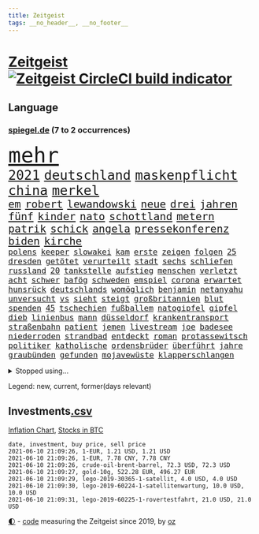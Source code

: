 ```yaml
---
title: Zeitgeist
tags: __no_header__, __no_footer__
---
```


# [Zeitgeist](https://oliz.io/zeitgeist/) [![Zeitgeist CircleCI build indicator](https://circleci.com/gh/ooz/zeitgeist.svg?style=shield)](https://circleci.com/gh/ooz/zeitgeist)

## Language

<h3><a href="https://www.spiegel.de" target="_blank">spiegel.de</a> (7 to 2 occurrences)</h3>
<p style="font-family:monospace">
<span style="font-size:32pt"><a href="news_links.html#mehr" class="current">mehr</a></span>
<br>
<span style="font-size:20pt"><a href="news_links.html#2021" class="current">2021</a></span>
<span style="font-size:20pt"><a href="news_links.html#deutschland" class="current">deutschland</a></span>
<span style="font-size:20pt"><a href="news_links.html#maskenpflicht" class="current">maskenpflicht</a></span>
<span style="font-size:20pt"><a href="news_links.html#china" class="current">china</a></span>
<span style="font-size:20pt"><a href="news_links.html#merkel" class="current">merkel</a></span>
<br>
<span style="font-size:16pt"><a href="news_links.html#em" class="current">em</a></span>
<span style="font-size:16pt"><a href="news_links.html#robert" class="current">robert</a></span>
<span style="font-size:16pt"><a href="news_links.html#lewandowski" class="current">lewandowski</a></span>
<span style="font-size:16pt"><a href="news_links.html#neue" class="current">neue</a></span>
<span style="font-size:16pt"><a href="news_links.html#drei" class="current">drei</a></span>
<span style="font-size:16pt"><a href="news_links.html#jahren" class="current">jahren</a></span>
<span style="font-size:16pt"><a href="news_links.html#fünf" class="current">fünf</a></span>
<span style="font-size:16pt"><a href="news_links.html#kinder" class="current">kinder</a></span>
<span style="font-size:16pt"><a href="news_links.html#nato" class="current">nato</a></span>
<span style="font-size:16pt"><a href="news_links.html#schottland" class="current">schottland</a></span>
<span style="font-size:16pt"><a href="news_links.html#metern" class="current">metern</a></span>
<span style="font-size:16pt"><a href="news_links.html#patrik" class="new">patrik</a></span>
<span style="font-size:16pt"><a href="news_links.html#schick" class="new">schick</a></span>
<span style="font-size:16pt"><a href="news_links.html#angela" class="current">angela</a></span>
<span style="font-size:16pt"><a href="news_links.html#pressekonferenz" class="current">pressekonferenz</a></span>
<span style="font-size:16pt"><a href="news_links.html#biden" class="current">biden</a></span>
<span style="font-size:16pt"><a href="news_links.html#kirche" class="current">kirche</a></span>
<br>
<span style="font-size:12pt"><a href="news_links.html#polens" class="current">polens</a></span>
<span style="font-size:12pt"><a href="news_links.html#keeper" class="current">keeper</a></span>
<span style="font-size:12pt"><a href="news_links.html#slowakei" class="current">slowakei</a></span>
<span style="font-size:12pt"><a href="news_links.html#kam" class="current">kam</a></span>
<span style="font-size:12pt"><a href="news_links.html#erste" class="current">erste</a></span>
<span style="font-size:12pt"><a href="news_links.html#zeigen" class="current">zeigen</a></span>
<span style="font-size:12pt"><a href="news_links.html#folgen" class="current">folgen</a></span>
<span style="font-size:12pt"><a href="news_links.html#25" class="current">25</a></span>
<span style="font-size:12pt"><a href="news_links.html#dresden" class="current">dresden</a></span>
<span style="font-size:12pt"><a href="news_links.html#getötet" class="current">getötet</a></span>
<span style="font-size:12pt"><a href="news_links.html#verurteilt" class="current">verurteilt</a></span>
<span style="font-size:12pt"><a href="news_links.html#stadt" class="current">stadt</a></span>
<span style="font-size:12pt"><a href="news_links.html#sechs" class="current">sechs</a></span>
<span style="font-size:12pt"><a href="news_links.html#schliefen" class="new">schliefen</a></span>
<span style="font-size:12pt"><a href="news_links.html#russland" class="current">russland</a></span>
<span style="font-size:12pt"><a href="news_links.html#20" class="current">20</a></span>
<span style="font-size:12pt"><a href="news_links.html#tankstelle" class="new">tankstelle</a></span>
<span style="font-size:12pt"><a href="news_links.html#aufstieg" class="current">aufstieg</a></span>
<span style="font-size:12pt"><a href="news_links.html#menschen" class="current">menschen</a></span>
<span style="font-size:12pt"><a href="news_links.html#verletzt" class="current">verletzt</a></span>
<span style="font-size:12pt"><a href="news_links.html#acht" class="current">acht</a></span>
<span style="font-size:12pt"><a href="news_links.html#schwer" class="current">schwer</a></span>
<span style="font-size:12pt"><a href="news_links.html#bafög" class="current">bafög</a></span>
<span style="font-size:12pt"><a href="news_links.html#schweden" class="current">schweden</a></span>
<span style="font-size:12pt"><a href="news_links.html#emspiel" class="current">emspiel</a></span>
<span style="font-size:12pt"><a href="news_links.html#corona" class="current">corona</a></span>
<span style="font-size:12pt"><a href="news_links.html#erwartet" class="current">erwartet</a></span>
<span style="font-size:12pt"><a href="news_links.html#hunsrück" class="new">hunsrück</a></span>
<span style="font-size:12pt"><a href="news_links.html#deutschlands" class="current">deutschlands</a></span>
<span style="font-size:12pt"><a href="news_links.html#womöglich" class="current">womöglich</a></span>
<span style="font-size:12pt"><a href="news_links.html#benjamin" class="current">benjamin</a></span>
<span style="font-size:12pt"><a href="news_links.html#netanyahu" class="current">netanyahu</a></span>
<span style="font-size:12pt"><a href="news_links.html#unversucht" class="new">unversucht</a></span>
<span style="font-size:12pt"><a href="news_links.html#vs" class="current">vs</a></span>
<span style="font-size:12pt"><a href="news_links.html#sieht" class="current">sieht</a></span>
<span style="font-size:12pt"><a href="news_links.html#steigt" class="current">steigt</a></span>
<span style="font-size:12pt"><a href="news_links.html#großbritannien" class="current">großbritannien</a></span>
<span style="font-size:12pt"><a href="news_links.html#blut" class="current">blut</a></span>
<span style="font-size:12pt"><a href="news_links.html#spenden" class="current">spenden</a></span>
<span style="font-size:12pt"><a href="news_links.html#45" class="current">45</a></span>
<span style="font-size:12pt"><a href="news_links.html#tschechien" class="current">tschechien</a></span>
<span style="font-size:12pt"><a href="news_links.html#fußballem" class="current">fußballem</a></span>
<span style="font-size:12pt"><a href="news_links.html#natogipfel" class="new">natogipfel</a></span>
<span style="font-size:12pt"><a href="news_links.html#gipfel" class="current">gipfel</a></span>
<span style="font-size:12pt"><a href="news_links.html#dieb" class="current">dieb</a></span>
<span style="font-size:12pt"><a href="news_links.html#linienbus" class="new">linienbus</a></span>
<span style="font-size:12pt"><a href="news_links.html#mann" class="current">mann</a></span>
<span style="font-size:12pt"><a href="news_links.html#düsseldorf" class="current">düsseldorf</a></span>
<span style="font-size:12pt"><a href="news_links.html#krankentransport" class="new">krankentransport</a></span>
<span style="font-size:12pt"><a href="news_links.html#straßenbahn" class="current">straßenbahn</a></span>
<span style="font-size:12pt"><a href="news_links.html#patient" class="current">patient</a></span>
<span style="font-size:12pt"><a href="news_links.html#jemen" class="current">jemen</a></span>
<span style="font-size:12pt"><a href="news_links.html#livestream" class="current">livestream</a></span>
<span style="font-size:12pt"><a href="news_links.html#joe" class="current">joe</a></span>
<span style="font-size:12pt"><a href="news_links.html#badesee" class="new">badesee</a></span>
<span style="font-size:12pt"><a href="news_links.html#niederroden" class="new">niederroden</a></span>
<span style="font-size:12pt"><a href="news_links.html#strandbad" class="new">strandbad</a></span>
<span style="font-size:12pt"><a href="news_links.html#entdeckt" class="current">entdeckt</a></span>
<span style="font-size:12pt"><a href="news_links.html#roman" class="current">roman</a></span>
<span style="font-size:12pt"><a href="news_links.html#protassewitsch" class="current">protassewitsch</a></span>
<span style="font-size:12pt"><a href="news_links.html#politiker" class="current">politiker</a></span>
<span style="font-size:12pt"><a href="news_links.html#katholische" class="current">katholische</a></span>
<span style="font-size:12pt"><a href="news_links.html#ordensbrüder" class="new">ordensbrüder</a></span>
<span style="font-size:12pt"><a href="news_links.html#überführt" class="current">überführt</a></span>
<span style="font-size:12pt"><a href="news_links.html#jahre" class="current">jahre</a></span>
<span style="font-size:12pt"><a href="news_links.html#graubünden" class="new">graubünden</a></span>
<span style="font-size:12pt"><a href="news_links.html#gefunden" class="current">gefunden</a></span>
<span style="font-size:12pt"><a href="news_links.html#mojavewüste" class="new">mojavewüste</a></span>
<span style="font-size:12pt"><a href="news_links.html#klapperschlangen" class="new">klapperschlangen</a></span>
</p>
<details>
<summary>Stopped using...</summary>
<p class="former" style="font-size:12pt">
39(235) a2(235) gleichzeitig(235) zeugen(235) airbnb(234) bundeskanzler(234) coronalockdown(234) gestrandet(234) königreichs(234) nachfolgerin(234) rote(234) rüsten(234) streicht(234) untersucht(234) winter(234) airbus(233) betriebe(233) cockpit(233) cristiano(233) elefanten(233) fünfte(233) gefüllt(233) lyon(233) merz(233) olympique(233) ronaldo(233) sicherheitsbehörden(233) sparen(233) tom(233) verweigern(233) atlanta(232) ausweiten(232) bezug(232) britischer(232) depressionen(232) erdgas(232) erinnerungen(232) investiert(232) kitas(232) leichter(232) mario(232) nrwinnenminister(232) pompeo(232) scheuer(232) tempo(232) verstorbenen(232) verzweifelt(232) virologe(232) 05(231) 6(231) allgäu(231) beantragen(231) cancel(231) culture(231) eindruck(231) gehe(231) mainz(231) mütter(231) respekt(231) rufen(231) schulden(231) spitzenspiel(231) attraktiver(230) bayerntrainer(230) bestreitet(230) feinde(230) flaschen(230) fördert(230) maßnahme(230) podium(230) räumen(230) schlimm(230) versorgt(230) zurzeit(230) 44(229) angeklagter(229) ausschreitungen(229) auswanderer(229) geistliche(229) gemessen(229) gesundheit(229) gutes(229) moderna(229) passen(229) rollstuhl(229) unterschiedlichen(229) verbringen(229) verdiente(229) volker(229) zeitalter(229) bedarf(228) bedenken(228) bundesverwaltungsgericht(228) dortige(228) gefährden(228) hieß(228) kriminellen(228) landesregierung(228) mitunter(228) niederlagen(228) radsport(228) ronald(228) verkehrsminister(228) weichen(228) werkzeug(228) zivilisten(228) 37(227) ausflug(227) begleiten(227) besetzt(227) bidens(227) bußgeld(227) coronainfektionen(227) gelsenkirchen(227) handelte(227) jonas(227) kultusministerkonferenz(227) kurzfristig(227) lebenslanger(227) mahnen(227) maximal(227) mächtigsten(227) nahverkehr(227) rettungsschiff(227) schwierigen(227) seltener(227) spitzentitel(227) spuren(227) teure(227) ahnung(226) ausgangssperre(226) auswärtigen(226) berufseinstieg(226) bmw(226) branchen(226) ehre(226) einsparen(226) erscheinen(226) familien(226) frank(226) gelegt(226) geschäft(226) hessens(226) hinterlassen(226) kita(226) menschenleben(226) philippinen(226) prüfung(226) vergleich(226) verschiebt(226) väter(226) werben(226) wilson(226) witz(226) wälder(226) überprüft(226) 10000(225) 5(225) anlagen(225) auseinander(225) auseinandersetzungen(225) ausgleich(225) befreit(225) bekämpft(225) disney+(225) entwurf(225) gewaltsamen(225) goretzka(225) investitionen(225) katastrophale(225) kurzem(225) lustig(225) null(225) psg(225) rechtsextremismus(225) republikanische(225) schwierigkeiten(225) strafstoß(225) tagelang(225) veränderte(225) weise(225) übergang(225) 2011(224) amerikanischen(224) ard(224) beleidigung(224) bundesebene(224) bus(224) debatten(224) eingestuft(224) einstigen(224) energy(224) erlassen(224) finanziell(224) historisches(224) kalifornien(224) kompliziert(224) kooperiert(224) medikamente(224) paderborn(224) sonntagmorgen(224) studium(224) umgehend(224) versehentlich(224) vertritt(224) übt(224) ausfall(223) elektroauto(223) gekostet(223) gewohnt(223) gutachten(223) juan(223) leipziger(223) oma(223) strikte(223) 180(222) armut(222) begründung(222) bundesstaat(222) ehren(222) radfahrer(222) rassistische(222) rassistischer(222) trieb(222) warnte(222) aufsichtsrat(221) babys(221) fußballprofi(221) gebe(221) gladbach(221) illegalen(221) jedenfalls(221) lagen(221) mangelt(221) negativ(221) spott(221) teenager(221) 29(220) billie(220) eilish(220) empfohlen(220) erbe(220) forschung(220) kleines(220) morde(220) riesige(220) goldenen(219) matteo(219) milde(219) nahezu(219) sprecher(219) 13jähriger(218) aufnahme(218) auskunft(218) dich(218) einbrechen(218) house(218) infektionsrisiko(218) korrekt(218) kritischen(218) zentralen(218) überraschung(218) absolut(217) besiegte(217) douglas(217) endgültig(217) erzgebirge(217) gehirn(217) haushalte(217) inszenierung(217) mitgliedschaft(217) männliche(217) nächtliche(217) privat(217) prominentesten(217) schlicht(217) update(217) usrepräsentantenhaus(217) vakzine(217) werbung(217) wären(217) beschuldigten(216) haaland(216) innere(216) kehrte(216) sauerstoff(216) terroristischen(216) viertelfinale(216) überfallen(216) aufholjagd(215) besondere(215) deutschem(215) fragte(215) handelsabkommen(215) pipeline(215) verschärfte(215) via(215) wohnt(215) überprüfen(215) lücke(214) probe(214) ständig(214) verabreicht(214) wach(214) ignorieren(213) monatelangen(213) offizielle(213) sprengsatz(213) verteidigen(213) wende(213) zusammenstößen(213) coronabedingt(212) entließ(212) gemalt(212) gletscher(212) hielten(212) justizministerium(212) netflixserie(212) todesstrafe(212) wahnsinn(212) bestätigte(211) dieselskandal(211) franzose(211) kluge(211) ringen(211) robben(211) solange(211) zuckerberg(211) bekenntnis(210) erfolgreichsten(210) genauso(210) hilfspaket(210) indizien(210) mitfavorit(210) schwärmt(210) verschwörung(210) warm(210) 73(209) alarmierte(209) amerikas(209) clemens(209) heiligen(209) illegales(209) janine(209) leitete(209) stone(209) dein(208) emails(208) fehlten(208) führungspositionen(208) gefangene(208) philosoph(208) engpässe(207) heinrich(207) kunstwerk(207) top(207) umgeht(207) dachten(206) gittern(206) inzidenzwert(206) rasen(206) ausgeweitet(205) bangkok(205) bunten(205) doha(205) eingeführt(205) erwischt(205) rose(205) bedingt(204) erkannt(204) hilfen(204) s(204) abhängigkeit(203) angepasst(203) architekten(203) asteroiden(203) betrifft(203) bevorstehen(203) coronazeit(203) hackerangriff(203) hinten(203) kickers(203) tabellenführer(203) tätern(203) whochef(203) zählte(203) fortuna(202) hängen(202) regierungserklärung(202) wuchs(202) amtierende(201) infektionsgeschehen(201) saintgermain(201) sicherheitsgesetz(201) erfinderisch(200) fließen(200) me(200) papier(200) rettung(200) bartsch(199) eroberte(199) klassische(199) erpressung(198) generalbundesanwalt(198) schulpolitik(198) 2025(197) beauftragt(197) einhalten(197) fehlende(197) mischung(197) optimismus(197) vermissten(197) abermals(196) gewaltsame(196) royale(196) würzburger(196) cover(195) lieferanten(195) programme(195) ungeklärt(195) zurecht(195) albtraum(194) anschlägen(194) daxkonzern(194) gleichen(194) nervosität(194) psychisch(194) startete(194) verzeichnen(194) angewiesen(193) auszählung(193) coronaeinschränkungen(193) flughafens(193) fähigkeiten(193) schwört(193) titelgewinn(193) versorgung(193) benötigte(192) bezirk(192) bundesparteitag(192) gleichauf(192) jadon(192) richtete(192) dutzend(191) gesundheitsdienst(191) klang(191) night(191) 66(190) khan(190) sozial(190) vogel(190) barça(189) einblick(189) ernährung(189) populisten(189) telefonieren(189) vergabe(189) aufgabe(188) musikerin(188) flüchtete(187) abgeschlossen(186) barth(186) müttern(186) vermeidet(186) kameraden(185) kretschmann(185) mafiosi(185) offensichtlich(185) personelle(185) stehlen(185) verlegen(185) winfried(185) anfühlt(184) ermordete(184) gerichtsentscheidung(184) illegaler(184) tanzen(184) diesjährigen(183) geschah(183) klischees(183) herausforderungen(182) herum(182) araber(181) befrieden(181) beliebtesten(181) johannes(181) male(181) startup(181) stellenabbau(181) vorsichtig(181) niedrigsten(180) sank(180) voraussetzung(180) voraussichtlich(180) edin(179) plänen(179) ausgaben(178) golfstar(178) impfpflicht(178) entbrannt(177) märtyrer(177) offenem(177) anderswo(176) mohamed(176) sand(176) zoom(176) eingeliefert(175) hagen(175) rollstuhlfahrer(175) spacex(175) spektakulärer(175) tina(175) ufer(175) daheim(174) strukturen(174) topspiel(174) verwaltung(174) ausgetragen(173) coronafolgen(173) umzugehen(173) verpflichtend(173) wasserstoff(173) ausgeblieben(172) betrieben(172) privatpersonen(171) empfänger(170) 56(169) elektromobilität(169) garantiert(169) sancho(169) tolle(169) ausgesehen(168) best(168) heimsieg(168) regierenden(168) clooney(167) koblenz(167) noah(167) reisebeschränkungen(167) usarbeitsmarkt(167) 43jähriger(166) offener(166) trugen(166) versammelt(166) weltmeisterin(166) rätselhafter(165) begleiter(164) popsängerin(164) warme(164) entzug(163) kollabieren(163) krach(163) mobilität(163) außergewöhnlichen(162) mandanten(162) bundeskabinett(161) gesundheitsministers(161) titelkampf(161) last(160) 'ndrangheta(159) ausliefern(159) berühmtesten(159) jessica(159) kraftwerk(159) offenbarte(159) angestellten(158) helmut(158) ärmelkanal(158) beruft(156) genaue(156) mail(156) opa(156) vertrauten(156) bundesagentur(155) hartz(155) kollidierte(155) coronawochenüberblick(154) erfüllung(154) flogen(153) kleinere(153) lawinen(153) loslegen(153) gerechter(152) terzić(151) 15jährige(150) biontech/pfizer(150) morddrohungen(150) gedicht(149) größenwahnsinnig(148) impfdosis(148) morrison(148) richtlinien(148) groko(147) seeleute(147) überforderte(147) beifahrer(146) entlarven(146) fünftel(146) würzburg(146) edeka(144) exuspräsident(144) festgesetzt(144) wissler(144) harren(143) verschlimmert(143) überschatten(143) unternehmerin(142) häfen(140) anfragen(139) belohnt(138) fußgängerzonen(138) marie(138) motorroller(138) gottschalk(137) wonach(137) legenden(135) rückweg(134) schutzvorkehrungen(134) edinburgh(133) entgehen(133) trainers(133) absetzen(132) führungswechsel(132) motors(132) anfällig(131) jagt(131) jahn(130) jazzmusiker(130) schlaf(130) schwangerschaftsabbrüche(130) strafanzeige(130) verbleibenden(130) entschärfung(129) verbraucht(129) begünstigt(128) gestohlenen(128) glasgow(128) pokalsieger(128) brad(127) schachzug(127) statistiker(127) anzukurbeln(126) infos(125) irische(125) iv(125) leuchtet(124) schrittweise(124) erschleichen(123) laptop(123) pleiten(123) benutzen(122) neunte(122) tübinger(122) eingekauft(121) offline(121) schulöffnungen(121) weißer(121) amazons(120) englischer(120) grafik(120) rektor(120) trümmerteile(120) wucht(120) covidimpfung(119) filmemacher(119) luxemburg(119) pokalfinale(119) 72jähriger(118) angelaufen(118) gegeneinander(118) pkwmaut(117) gewalttätigen(115) master(115) spielzeug(115) behält(114) matratze(114) ussender(114) aufmarsch(113) ausflüge(113) erschlagen(113) fügte(113) kriegsschiffe(113) martialischen(113) steine(113) angemessene(112) blockierten(112) fuhren(112) gleicht(112) 00(111) peilt(111) beratungsstelle(110) präparat(110) bildungssystem(109) gelähmt(109) 73jährige(108) stürze(108) kennedy(107) abgefangen(106) direkte(106) reparatur(105) verschossen(105) goldbarren(104) üblich(104) gezahlt(103) missverstanden(103) oscar(103) brannten(102) packung(102) ausstellung(100) coronamutanten(100) dogecoin(100) fahrten(100) mobbing(100) reihenweise(100) aue(99) draghi(99) grab(99) sicherheitskräften(99) weltkriegsbomben(99) kreuzfahrten(98) nachgebessert(98) weiblich(98) benachteiligten(97) drucken(97) fahrlässige(97) kommentaren(97) metzelder(97) trieben(97) barrieren(96) bedingung(96) elektronischen(96) flüsse(96) frühwarnsystem(96) baron(95) ergab(95) exportieren(94) nebenwirkung(94) seen(94) vergewaltigte(94) flächendeckende(93) napoleon(93) antwortet(92) machtlosigkeit(92) 20jährige(91) fehlendes(91) gefeierte(91) palästinensischer(91) selbsttests(91) uspharmakonzern(91) wahlomat(91) 730000(90) angekündigte(90) can't(90) fahrradbranche(90) formate(90) fußballspieler(90) korsen(90) machtmissbrauch(90) angriffs(89) büchershow(89) esa(89) faszinierenden(89) hope(89) taktischen(89) thermometer(89) undenkbar(89) vincent(89) arroganz(88) einräumt(88) eliteuniversität(88) emirat(88) frieren(88) herthas(88) japanerin(88) linkenvorsitzende(88) recherche(88) sommerurlaub(88) dünne(87) fahrradunfall(87) fassungslos(87) gereicht(87) lehrern(87) muscheln(87) albas(86) ehrliche(86) geschäftsmodell(86) royal(86) sexistische(86) snacks(86) 29jähriger(85) bundestagskandidatur(85) hatespeech(85) natotruppen(85) rausch(85) salihamidžić(85) thematisieren(85) vergnügungsparks(85) ksc(84) längerem(84) montagmorgen(84) strich(84) ungeahnte(84) unzureichend(84) aufsicht(83) oprah(83) phasen(83) regionalwahl(83) spektakuläres(83) teslachefs(83) umgangs(83) winfrey(83) 313(82) diverse(82) fahrrädern(82) frauenarzt(82) helikopter(82) hilferuf(82) obduziert(82) steuerlich(82) universelle(82) beliebteste(81) francisco(81) rückhalt(81) co₂einsparungen(80) großereignis(80) internetriesen(80) jayz(80) liechtenstein(80) mitmachen(80) neunten(80) vordrängeln(80) flüchtlingskrise(79) komplott(79) typ(79) deckung(78) erneuerbaren(78) freiheitsstrafen(78) globes(78) hinderliche(78) süßigkeiten(78) verborgene(78) ökologisch(78) emilia(77) hitlerbilder(77) knoblauch(77) missgeschick(77) mosambik(77) rohstoffen(77) blume(76) förderschulen(76) heimische(76) regionalen(76) sexualisierter(76) steuersätzen(76) studienfach(76) unabhängigkeitsbewegung(76) unbeschadet(76) angefahren(75) anwender(75) herkömmliche(75) lópez(75) aktivistengruppe(74) aufräumen(74) buchstaben(74) gebührt(74) kreuz(74) schwitzen(74) unmoralisch(74) uskonservativen(74) wiedersehen(74) dfbpräsidenten(73) schieflage(73) spannendes(73) erforschung(72) hawks(72) hingewiesen(72) impfberechtigte(72) militärregierung(72) grundstein(71) krone(71) privates(71) zürich(71) maren(70) michigan(70) katalanen(69) korn(69) patentschutz(69) ruckelnde(69) rum(69) snp(69) verharrt(69) algorithmen(68) angriffswelle(68) diskriminierte(68) musst(68) nationaltorwart(68) polemik(68) privilegiert(68) senior(68) wal(68) duterte(67) hahn(67) kampl(67) vergewaltigers(67) weltberühmt(67) einsätzen(66) niederlegen(66) freizugeben(65) harmloser(65) immunisiert(65) trollen(65) verglich(65) abfedern(64) angeht(64) strecken(64) ustalkerin(64) brexitstreit(63) bryson(63) dechambeau(63) klimafreundlich(63) nagelsmann(63) niedergelassene(63) sicherheitslücke(63) gift(62) polizeieinsätze(62) unverantwortlich(62) volksabstimmung(62) astrazenecavakzine(61) mitgliedern(61) streitgespräch(61) todes(61) vermittelte(61) fäuste(60) impfstoffexporte(60) rangers(60) staatsanwälte(60) südamerika(60) unangemessene(60) vergrub(60) widersprüchliche(60) wittern(60) diplomatie(59) ethikrats(59) landesarbeitsgericht(59) mental(59) provokanten(59) ermittlungsverfahren(58) spiegelkorrespondent(58) 15jähriger(57) achtsamkeit(57) kaiserslautern(57) solarstrom(57) kebekus(56) leichtathleten(56) massagesalons(56) company(55) ebaykleinanzeigen(55) lebendigen(55) marihuana(55) segnen(55) harvard(54) impftempo(54) masters(54) trophäen(54) vorübergehende(54) waldbränden(54) 1974(53) angehalten(53) deutschisraelische(53) güter(53) missglückten(53) ostküste(53) teilzeit(53) unbeteiligte(53) abwärts(52) erschaffen(52) freigeben(52) iglesias(51) zugeständnisse(51) chauvin(50) coronainzidenz(50) derek(50) förderpaket(50) münchnern(50) sesamstraße(50) siegburg(50) afroamerikaners(49) bundessozialgericht(49) gerichtstermine(49) jr(49) nachhilfemilliarde(49) nicolai(49) ussüdgrenze(49) kritikerin(48) apu(47) auszugeben(47) impfziel(47) krankgemeldet(47) kuss(47) simpsons(47) geschädigten(46) kleinerer(46) käse(46) scheuers(46) schlägereien(46) tierwesen(46) joseph(45) kurzes(45) nio(45) tätowierungen(45) 5500(44) entfernten(44) motorsport(44) rekordtief(44) bobby(43) brüsseler(43) eskalierter(43) genitalverstümmelung(43) grundschulkinder(43) kniet(43) malt(43) raubüberfall(43) ansprüchen(42) dominierten(42) eisner(42) fellner(42) lösegeld(42) menschliches(42) reedereien(42) 1400(41) borissow(41) covid19infektion(41) demokratiefördergesetz(41) formel1qualifying(41) kolonialismus(41) labour(41) bojko(40) fotobuch(40) problemfall(40) stolperte(40) expolizisten(39) gesegnet(39) rtlshow(39) labourpartei(38) bezeichneten(37) dublin(37) seychellen(37) unternehmenssteuern(37) usmagazin(37) holzweg(36) mädchentraum(36) neuerdings(36) abstiegsgefährdete(35) burnoutrisiko(35) heldin(35) naturgesetze(35) spielbeginn(35) alibaba(33) klimaneutralität(33) kuh(33) pochen(33) rekordstrafe(33) beleidigend(32) cyberattacke(32) zidane(32) zinédine(32) rückzahlung(31) terrorverdachts(31) aufhören(30) forschungsministerin(30) geisterwaffen(30) kopfhörer(30) onkel(30) blinkt(29) kaiserin(29) könige(29) teamleiterin(29) vereinigung(29) abliefern(28) dog(28) sehnt(28) ähnlichen(28) adi(27) düsseldorfer(27) herzanfall(27) hütter(27) vorgetäuscht(27) welthandel(27) zugreifen(27) ehejahren(26) afghanischen(25) hinsicht(25) vortäuschen(25) dinosaurierart(24) konkurrenzkampf(24) coronaopfer(23) cyberangriffe(23) iris(23) pandemiebedingten(23) rechtsterroristische(23) saint(23) speech(23) superreiche(23) zweijähriges(23) bundesgesetz(22) dgb(22) dingfest(22) hinterleute(22) kalkulierte(22) kleinklein(22) wissenschaftliche(22) zündete(22) aufwendigen(21) eingebracht(21) koeman(21) agenten(19) gründungsmitglieder(19) klimadiskussion(19) konstellation(19) vereine(19) englisch(18) ermutigende(18) hohes(18) raketenbeschuss(18) spinne(18) begraben(17) ehrgeizig(17) einheiten(17) maßnahmenpaket(17) modells(17) peloton(17) planten(17) run(17) wahlperiode(17) #allesdichtmachen(16) auszeichnung(16) berufstätige(16) hinreißen(16) videoaktion(16) wandlung(16) ausgehen(15) ehrgeizigere(15) klimaschutzgesetz(15) mundnasenschutz(15) neufassung(15) produkten(15) wachsamkeit(15) chefredakteurin(14) einstimmen(14) leistet(14) beleg(13) eubehörde(13) gefängnisstrafen(13) impfdrängler(13) stolpert(13) stritt(13) stritten(13) wagt(13) dragon(12) mondmission(12) pitzke(12) referendum(12) saturday(12) schmuggeln(12) schüttete(12) terzic(12) westdeutschen(12) gleichgestellt(11) lippen(11) verdienst(11) versöhnlichen(11) ziemiak(11)
</p>
</details>
<p>Legend: <span class="new">new</span>, <span class="current">current</span>, <span class="former">former(days relevant)</span></p>

## Investments[.csv](investments.csv)

[Inflation Chart](https://inflationchart.com),
[Stocks in BTC](https://stonksinbtc.xyz/)

```
date, investment, buy price, sell price
2021-06-10 21:09:26, 1-EUR, 1.21 USD, 1.21 USD
2021-06-10 21:09:26, 1-EUR, 7.78 CNY, 7.78 CNY
2021-06-10 21:09:26, crude-oil-brent-barrel, 72.3 USD, 72.3 USD
2021-06-10 21:09:27, gold-10g, 522.28 EUR, 496.27 EUR
2021-06-10 21:09:29, lego-2019-30365-1-satellit, 4.0 USD, 4.0 USD
2021-06-10 21:09:30, lego-2019-60224-1-satellitenwartung, 10.0 USD, 10.0 USD
2021-06-10 21:09:31, lego-2019-60225-1-rovertestfahrt, 21.0 USD, 21.0 USD
```

<footer>
<a href="javascript:toggleTheme()" class="nav">🌓</a>
- <a href="https://github.com/ooz/zeitgeist">code</a> measuring the Zeitgeist since 2019, by <a href="https://oliz.io">oz</a>
</footer>
